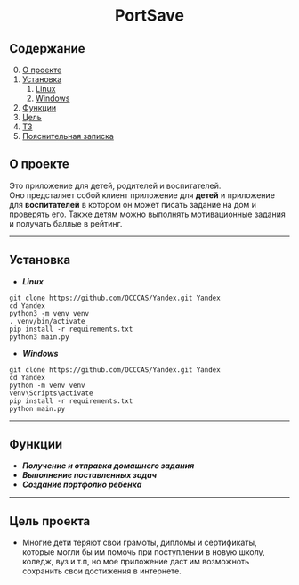 <h1 align="center">PortSave</h1>

## Содержание
0. [О проекте](#about-project)
1. [Установка](#install)
    1. [Linux](#install-linux)
    2. [Windows](#install-windows)
3. [Функции](#funstions)
4. [Цель](#purpose)
5. [ТЗ](https://github.com/OCCCAS/Yandex/blob/master/resources/TS.md)
6. [Пояснительная записка](https://github.com/OCCCAS/Yandex/blob/master/resources/ExplanatoryNote.md)

## <span id="about-project">О проекте</span>
<p>Это приложение для детей, родителей и воспитателей.<br>
Оно предсталяет собой клиент приложение для <b>детей</b> и приложение для <b>воспитателей</b> в котором он может писать задание на дом и проверять его. 
Также детям можно выполнять мотивационные задания и получать баллые в рейтинг.</p>

---
## <span id="install">Установка</span>
* ***<span id="install-linux">Linux</span>***
``` shell
git clone https://github.com/OCCCAS/Yandex.git Yandex
cd Yandex
python3 -m venv venv
. venv/bin/activate
pip install -r requirements.txt
python3 main.py
```
* ***<span id="install-windows">Windows</span>***
``` shell
git clone https://github.com/OCCCAS/Yandex.git Yandex
cd Yandex
python -m venv venv
venv\Scripts\activate
pip install -r requirements.txt
python main.py
```
___
## <span id="funstions">Функции</span>
* ***Получение и отправка домашнего задания***
* ***Выполнение поставленных задач***
* ***Создание портфолио ребенка***

---
## <span id="purpose">Цель проекта</span>
* Многие дети теряют свои грамоты, дипломы и сертификаты, которые могли бы им помочь при поступлении в новую школу, коледж, вуз и т.п, но мое приложение даст им возможноть сохранить свои достижения в интернете.
